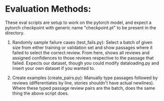 # Evaluation Methods: 
These eval scripts are setup to work on the pytorch model, and expect a pytorch checkpoint with generic name "checkpoint.pt" to be present in the directory.

1. Randomly sample failure cases (test\_fails.py): Select a batch of given size from either training or validation set and show passages where it failed to select the correct review. From here, shows all reviews and assigned confidences to those reviews respective to the passage that failed. Expects our dataset, though you could modify dataloading.py and insert your own dataset if you wanted to.
  
2. Create examples (create\_pairs.py): Manually type passages followed by reviews (differentiates by line, stories shouldn't have actual newlines). Where these typed passage review pairs are the batch, does the same thing the above script does.
